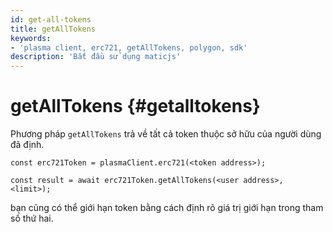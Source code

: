 ```yaml
---
id: get-all-tokens
title: getAllTokens
keywords:
- 'plasma client, erc721, getAllTokens, polygon, sdk'
description: 'Bắt đầu sử dụng maticjs'
---
```


# getAllTokens {#getalltokens}

Phương pháp `getAllTokens` trả về tất cả token thuộc sở hữu của người dùng đã định.

```
const erc721Token = plasmaClient.erc721(<token address>);

const result = await erc721Token.getAllTokens(<user address>, <limit>);

```

bạn cũng có thể giới hạn token bằng cách định rõ giá trị giới hạn trong tham số thứ hai.
